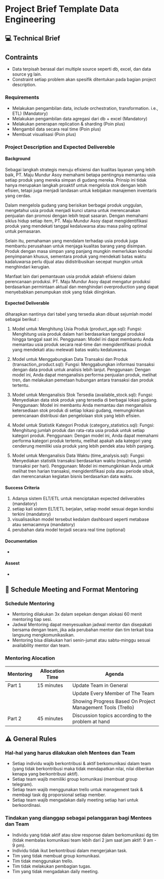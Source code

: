# Project Brief Template Data Engineering

## 💻 Technical Brief

## Contraints

- Data terpisah berasal dari multiple source seperti db, excel, dan data source yg lain.
- Constraint setiap problem akan spesifik ditentukan pada bagian project description.

### Requirements

- Melakukan pengambilan data, include orchestration, transformation. i.e., ETL) (Mandatory)
- Melakukan pengambilan data agregasi dari db + excel (Mandatory)
- Melakukan penerapan replication & sharding (Poin plus)
- Mengambil data secara real time (Poin plus)
- Membuat visualisasi (Poin plus)

### Project Description and Expected Delivereble

#### Background

Sebagai langkah strategis menuju efisiensi dan kualitas layanan yang lebih baik, PT. Maju Mundur Asoy memahami betapa pentingnya memantau usia setiap produk yang mereka simpan di gudang mereka. Prinsip ini tidak hanya merupakan langkah proaktif untuk mengelola stok dengan lebih efisien, tetapi juga menjadi landasan untuk kebijakan manajemen inventaris yang cerdas.

Dalam mengelola gudang yang berisikan berbagai produk unggulan, mengetahui usia produk menjadi kunci utama untuk merencanakan penjualan dan promosi dengan lebih tepat sasaran. Dengan memahami siklus hidup setiap item, PT. Maju Mundur Asoy dapat mengidentifikasi produk yang mendekati tanggal kedaluwarsa atau masa paling optimal untuk pemasaran.

Selain itu, pemahaman yang mendalam terhadap usia produk juga membantu perusahaan untuk menjaga kualitas barang yang disimpan. Produk dengan masa simpan yang panjang mungkin memerlukan kondisi penyimpanan khusus, sementara produk yang mendekati batas waktu kadaluwarsa perlu dijual atau didistribusikan secepat mungkin untuk menghindari kerugian.

Manfaat lain dari pemantauan usia produk adalah efisiensi dalam perencanaan produksi. PT. Maju Mundur Asoy dapat mengatur produksi berdasarkan permintaan aktual dan menghindari overproduction yang dapat menyebabkan penumpukan stok yang tidak diinginkan.

#### Expected Deliverable

diharapkan nantinya dari tabel yang tersedia akan dibuat sejumlah model sebagai berikut :

1. Model untuk Menghitung Usia Produk (product_age.sql):
    Fungsi: Menghitung usia produk dalam hari berdasarkan tanggal produksi hingga tanggal saat ini.
    Penggunaan: Model ini dapat membantu Anda memantau usia produk secara real-time dan mengidentifikasi produk yang mendekati atau melewati batas waktu kedaluwarsa.

2. Model untuk Menggabungkan Data Transaksi dan Produk (transaction_product.sql):
    Fungsi: Menggabungkan informasi transaksi dengan data produk untuk analisis lebih lanjut.
    Penggunaan: Dengan model ini, Anda dapat menganalisis performa penjualan produk, melihat tren, dan melakukan pemetaan hubungan antara transaksi dan produk tertentu.

3. Model untuk Menganalisis Stok Tersedia (available_stock.sql):
    Fungsi: Menyediakan data stok produk yang tersedia di berbagai lokasi gudang.
    Penggunaan: Model ini membantu Anda memantau dan menganalisis ketersediaan stok produk di setiap lokasi gudang, memungkinkan perencanaan distribusi dan pengelolaan stok yang lebih efisien.

4. Model untuk Statistik Kategori Produk (category_statistics.sql):
    Fungsi: Menghitung jumlah produk dan rata-rata usia produk untuk setiap kategori produk.
    Penggunaan: Dengan model ini, Anda dapat memahami performa kategori produk tertentu, melihat apakah ada kategori yang cenderung memiliki usia produk yang lebih pendek atau lebih panjang.

5. Model untuk Menganalisis Data Waktu (time_analysis.sql):
    Fungsi: Menyediakan statistik transaksi berdasarkan waktu (misalnya, jumlah transaksi per hari).
    Penggunaan: Model ini memungkinkan Anda untuk melihat tren harian transaksi, mengidentifikasi pola atau periode sibuk, dan merencanakan kegiatan bisnis berdasarkan data waktu.

#### Success Criteria

1. Adanya sistem ELT/ETL untuk menciptakan expected deliverables (mandatory) 
2. setiap kali sistem ELT/ETL berjalan, setiap model sesuai degan kondisi terkini (mandatory)
3. visualisasikan model tersebut kedalam dashboard seperti metabase atau semacamnya (mandatory)
4. perubahan data model terjadi secara real time (optional)

#### Documentation

-

#### Assest

-

## 📆 Schedule Meeting and Format Mentoring

### Schedule Mentoring

- Mentoring dilakukan 3x dalam sepekan dengan alokasi 60 menit mentoring tiap sesi.
- Jadwal Mentoring dapat menyesuaikan jadwal mentor dan disepakati bersama dengan team, jika ada perubahan mentor dan tim terkait bisa langsung mengkomunikasikan.
- Mentoring bisa dilakukan hari senin-jumat atau sabtu-minggu sesuai availability mentor dan team.

### Mentoring Alocation

| Mentoring | Allocation Time | Agenda                                                      |
| --------- | --------------- | ----------------------------------------------------------- |
| Part 1    | 15 minutes      | Update Team in General                                      |
|           |                 | Update Every Member of The Team                             |
|           |                 | Showing Progress Based On Project Management Tools (Trello) |
| Part 2    | 45 minutes      | Discussion topics according to the problem at hand          |

## ⚠️ General Rules

### Hal-hal yang harus dilakukan oleh Mentees dan Team

- Setiap individu wajib berkontribusi & aktif berkomunikasi dalam team (yang tidak berkontribusi maka tidak mendapatkan nilai, nilai diberikan kenapa yang berkontribusi aktif).
- Setiap team wajib memiliki group komunikasi (membuat group telegram).
- Setiap team wajib menggunakan trello untuk management task & membagi task dg proporsional setiap member.
- Setiap team wajib mengadakan daily meeting setiap hari untuk berkoordinasi.

### Tindakan yang dianggap sebagai pelanggaran bagi Mentees dan Team

- Individu yang tidak aktif atau slow response dalam berkomunikasi dg tim (tidak membalas komunikasi team lebih dari 2 jam saat jam aktif: 9 am - 9 pm).
- Individu tidak ikut berkontribusi dalam mengerjakan task.
- Tim yang tidak membuat group komunikasi.
- Tim tidak menggunakan trello.
- Tim tidak melakukan pembagian tugas.
- Tim yang tidak mengadakan daily meeting.
